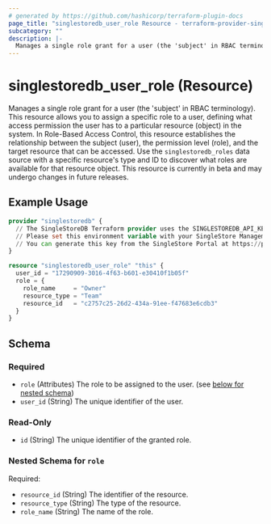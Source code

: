 ```yaml
---
# generated by https://github.com/hashicorp/terraform-plugin-docs
page_title: "singlestoredb_user_role Resource - terraform-provider-singlestoredb"
subcategory: ""
description: |-
  Manages a single role grant for a user (the 'subject' in RBAC terminology). This resource allows you to assign a specific role to a user, defining what access permission the user has to a particular resource (object) in the system. In Role-Based Access Control, this resource establishes the relationship between the subject (user), the permission level (role), and the target resource that can be accessed. Use the singlestoredb_roles data source with a specific resource's type and ID to discover what roles are available for that resource object. This resource is currently in beta and may undergo changes in future releases.
---
```


# singlestoredb_user_role (Resource)

Manages a single role grant for a user (the 'subject' in RBAC terminology). This resource allows you to assign a specific role to a user, defining what access permission the user has to a particular resource (object) in the system. In Role-Based Access Control, this resource establishes the relationship between the subject (user), the permission level (role), and the target resource that can be accessed. Use the `singlestoredb_roles` data source with a specific resource's type and ID to discover what roles are available for that resource object. This resource is currently in beta and may undergo changes in future releases.

## Example Usage

```terraform
provider "singlestoredb" {
  // The SingleStoreDB Terraform provider uses the SINGLESTOREDB_API_KEY environment variable for authentication.
  // Please set this environment variable with your SingleStore Management API key.
  // You can generate this key from the SingleStore Portal at https://portal.singlestore.com/organizations/org-id/api-keys.
}

resource "singlestoredb_user_role" "this" {
  user_id = "17290909-3016-4f63-b601-e30410f1b05f"
  role = {
    role_name     = "Owner"
    resource_type = "Team"
    resource_id   = "c2757c25-26d2-434a-91ee-f47683e6cdb3"
  }
}
```

<!-- schema generated by tfplugindocs -->
## Schema

### Required

- `role` (Attributes) The role to be assigned to the user. (see [below for nested schema](#nestedatt--role))
- `user_id` (String) The unique identifier of the user.

### Read-Only

- `id` (String) The unique identifier of the granted role.

<a id="nestedatt--role"></a>
### Nested Schema for `role`

Required:

- `resource_id` (String) The identifier of the resource.
- `resource_type` (String) The type of the resource.
- `role_name` (String) The name of the role.


